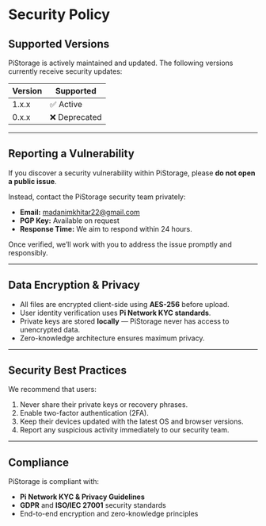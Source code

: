 # Security Policy

## Supported Versions
PiStorage is actively maintained and updated. The following versions currently receive security updates:

| Version | Supported |
|----------|------------|
| 1.x.x | ✅ Active |
| 0.x.x | ❌ Deprecated |

---

## Reporting a Vulnerability
If you discover a security vulnerability within PiStorage, please **do not open a public issue**.

Instead, contact the PiStorage security team privately:

- **Email:** madanimkhitar22@gmail.com
- **PGP Key:** Available on request  
- **Response Time:** We aim to respond within 24 hours.

Once verified, we’ll work with you to address the issue promptly and responsibly.

---

## Data Encryption & Privacy
- All files are encrypted client-side using **AES-256** before upload.  
- User identity verification uses **Pi Network KYC standards**.  
- Private keys are stored **locally** — PiStorage never has access to unencrypted data.  
- Zero-knowledge architecture ensures maximum privacy.

---

## Security Best Practices
We recommend that users:
1. Never share their private keys or recovery phrases.  
2. Enable two-factor authentication (2FA).  
3. Keep their devices updated with the latest OS and browser versions.  
4. Report any suspicious activity immediately to our security team.

---

## Compliance
PiStorage is compliant with:
- **Pi Network KYC & Privacy Guidelines**  
- **GDPR** and **ISO/IEC 27001** security standards  
- End-to-end encryption and zero-knowledge principles
